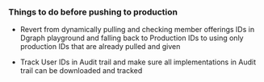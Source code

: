 ### Things to do before pushing to production



* Revert from dynamically pulling and checking member offerings IDs in Dgraph playground and falling back to Production IDs to using only production IDs that are already pulled and given
  
* Track User IDs in Audit trail and make sure all implementations in Audit trail can be downloaded and tracked
